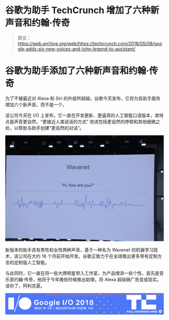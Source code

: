 # 谷歌为助手 TechCrunch 增加了六种新声音和约翰·传奇

> 原文：<https://web.archive.org/web/https://techcrunch.com/2018/05/08/google-adds-six-new-voices-and-john-legend-to-assistant/>

# 谷歌为助手添加了六种新声音和约翰·传奇

为了不被最近对 Alexa 和 Siri 的升级所超越，谷歌今天宣布，它将为其助手服务增加六个新声音，而不是一个。

该公司今天在 I/O 上宣布，它一直在开发更新、更逼真的人工智能口语版本，其特点是声音更自然，“更接近人类说话的方式” 改进包括更自然的停顿和其他细微之处，以帮助与助手创建“更自然的对话”。

![](img/f6443cca8c4d6a5583fb6ee2558fabcc.png)

新版本的助手具有男性和女性两种声音，基于一种名为 Wavenet 的机器学习技术，该公司在大约 18 个月前开始开发。谷歌正致力于在全球推出更多带有定制方言的定制版人工智能。

与此同时，它一直在将一些大牌明星带入工作室，为产品增添一些个性，首先是音乐家约翰·传奇，他将于今年晚些时候推出助理，将 Alexa 超级碗广告变成现实。该你了，阿利克夏。

[![](img/0fd01a51e4f3871f2314480eebe1d9c9.png)](https://web.archive.org/web/20221025223541/https://techcrunch.com/tag/google-i-o-2018)
